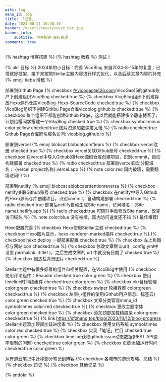 ```yaml
---
wiki: log
menu_id: log
title: 「记录」
date: 2024-08-21 10:38:19
banner: /assets/cover/cover_okr.jpg
banner_info: 
    subtitle: 博客搭建-目标管理
comments: true
---
```


{% hashtag 博客搭建 %}
{% hashtag 教程 %}
测试！

{% okr 目标 %}
2024年的小目标：完善 VicoBlog
来自2024-8-15年的复盘：已搭建好框架，接下来按照Stellar主题内容进行样式优化，以及后续文章内容的补充 {% emoji tieba 滑稽 %}

<!-- okr kr1 percent:1 -->
部署到Github Page
{% checkbox 在vicogao@126.com/VicoGao15的github账户下创建组织VicoBlog checked:true %}
{% checkbox VicoBlog组织下创建存放Hexo源码仓库VicoBlog-Hexo-SourceCode checked:true %}
{% checkbox VicoBlog组织下创建Githbu Page仓库vicoblog.github.io checked:true %}
{% checkbox 每个组织下都能创建Github Page，这以后就能搭建多个静态博客了，计划给樱同学搭建一个VikyBlog checked:true %}
{% checkbox symbol:minus color:yellow checked:true 图片资源加载速度太慢 %}
{% radio checked:true Github Page仓库同名域名访问: vicoblog.github.io %}

<!-- okr kr2 percent: -->
部署到vercel {% emoji blobcat blobcatcomftears %}
{% checkbox vercel注册 checked:true %}
{% checkbox vercel关联Github账号 checked:true %}
{% checkbox 在vercel中导入Github的Hexo源码仓库创建项目，识别commit，自动构建部署 checked:true %}
{% radio checked:true 部署后vercel自动分配域名： {vercel project名称}.vercel.app %}
{% note color:red 国内被墙，需要翻墙访问!!! %}

<!-- okr kr3 percent:1 -->
部署到netlify {% emoji blobcat ablobcatattentionreverse %}
{% checkbox netlify关联Github账号 checked:true %}
{% checkbox 在netlify中导入Github的Hexo源码仓库创建项目，识别commit，自动构建部署 checked:true %}
{% radio checked:true 部署后netlify自动生成Site name，访问域名：{Site name}.netlify.app %}
{% radio checked:true 可随时手动修改Site name，改变访问域名 %}
{% note color:blue 没有被墙，国内访问速度还不错 %}
最佳推荐!

<!-- okr kr4 percent:0.5 status:unfinished -->
Hexo配置完善
{% checkbox Hexo使用Stellar主题 checked:true %}
{% checkbox Hexo图片显示，hexo-renderer-marked插件 checked:true %}
{% checkbox hexo deploy 一键部署配置 checked:true %}
{% checkbox 左上角图标与网站icon checked:true %}
{% checkbox 修改文章默认url( _config.yml中设置 permalink: :title/ )，之后生成文章的 url 中就没有日期了 checked:true %}
{% checkbox 侧边栏背景图片 checked:true %}

<!-- okr kr5 percent:0.4 status:unfinished -->
Stellar主题中有很多好看的组件和相关配置，在VicoBlog中使用
{% checkbox 使用评论组件：Beaudar checked:true color:green %}
{% checkbox 使用timeline时间线组件 checked:true color:green %}
{% checkbox okr目标管理 color:green checked:true %}
{% checkbox swiper 轮播容器 color:green checked:true %}
{% checkbox 左侧小组件的使用(Github用户信息、标签云) color:green checked:true %}
{% checkbox 文章分类管理menu_id symbol:times color:red checked:true %}
{% checkbox 更改主题字体 color:green checked:true %}
{% checkbox 添加顶部加载精度条 color:green checked:true %}
{% link https://sfzhang.top/blog/2023/10/12/blog-progress Stellar主题添加顶部加载进度条 %}
{% checkbox 使用文档系统 symbol:times color:red checked:true %}
{% checkbox 实现「笔记」栏目 checked:true color:green %}
{% checkbox timeline获取github issue动态数据(REST API速率限制的问题) checked:true color:green %}
{% checkbox 页脚添加运行时间 checked:true color:green %}

<!-- okr kr6 percent:0.2 status:unfinished -->
从有道云笔记中迁移部分笔记到博客
{% checkbox 各城市的游玩攻略、总结 %}
{% checkbox 日记 %}
{% checkbox 其他记录 %}

{% endokr %}